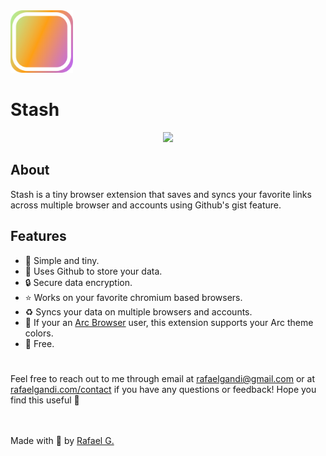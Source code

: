 <img src="https://github.com/rafaelgandi/arc-tab-stash/raw/main/assets/stashicon.png" width="100" height="100" > 

# Stash

<p align="center">
    <img src="https://s3.us-west-2.amazonaws.com/secure.notion-static.com/ba4a52f0-e861-438d-b2ab-6ca502ce5e17/Screenshot_2023-02-11_at_11.35.00_PM-removebg-preview.png?X-Amz-Algorithm=AWS4-HMAC-SHA256&X-Amz-Content-Sha256=UNSIGNED-PAYLOAD&X-Amz-Credential=AKIAT73L2G45EIPT3X45%2F20230213%2Fus-west-2%2Fs3%2Faws4_request&X-Amz-Date=20230213T055614Z&X-Amz-Expires=86400&X-Amz-Signature=b9ddccd5fe7f296fe83fa211d1e8d8925706496c61c00e4517d89fa008351479&X-Amz-SignedHeaders=host&response-content-disposition=filename%3D%22Screenshot_2023-02-11_at_11.35.00_PM-removebg-preview.png%22&x-id=GetObject" />
</p>

## About
Stash is a tiny browser extension that saves and syncs your favorite links across multiple browser and accounts using Github's gist feature. 

## Features
* 🧘 Simple and tiny.
* 🦾 Uses Github to store your data.
* 🔒 Secure data encryption.
* ⭐️ Works on your favorite chromium based browsers.
* ♻️ Syncs your data on multiple browsers and accounts.
* 🌈 If your an [Arc Browser](https://arc.net/) user, this extension supports your Arc theme colors.
* 🌴 Free.


#
Feel free to reach out to me through email at rafaelgandi@gmail.com or at [rafaelgandi.com/contact](https://www.rafaelgandi.com/contact) if you have any questions or feedback! Hope you find this useful 🚀


<br><br>
Made with 🤙 by [Rafael G.](https://www.rafaelgandi.com)